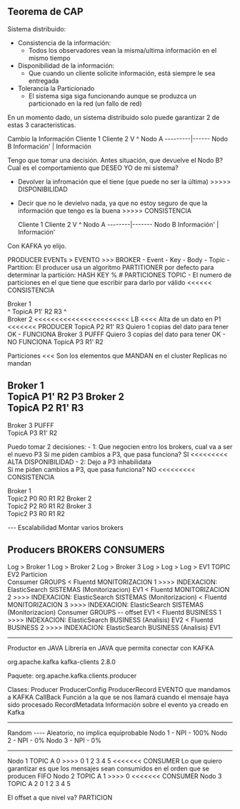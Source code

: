Teorema de CAP
----------------
Sistema distribuido:
- Consistencia de la información:
    - Todos los observadores vean la misma/ultima información en el mismo tiempo
- Disponibilidad de la información:
    - Que cuando un cliente solicite información, está siempre le sea entregada
- Tolerancia la Particionado
    - El sistema siga siga funcionando aunque se produzca un particionado en la red (un fallo de red)

En un momento dado, un sistema distribuido solo puede garantizar 2 de estas 3 caracteristicas.

Cambio la Información
  Cliente 1            Cliente 2
    V                     ^
Nodo A ---------|------ Nodo B
Información'    |    Información


Tengo que tomar una decisión. Antes situación, que devuelve el Nodo B? Cual es el comportamiento que DESEO YO de mi sistema?
- Devolver la infromación que el tiene (que puede no ser la última)                                     >>>>>     DISPONIBILIDAD
- Decir que no le devielvo nada, ya que no estoy seguro de que la información que tengo es la buena     >>>>>     CONSISTENCIA

  Cliente 1            Cliente 2
    V                      ^
Nodo A --------|------- Nodo B
Información'   |     Información'

Con KAFKA yo elijo.


PRODUCER EVENTs   > EVENTO >>> BROKER
    - Event    - Key
               - Body
    - Topic
    - Partition: El producer usa un algoritmo PARTITIONER por defecto para determinar la partición: HASH KEY % # PARTICIONES TOPIC
    - El numero de particiones en el que tiene que escribir para darlo por válido      <<<<<<      CONSISTENCIA

Broker 1    
^   TopicA    P1'   R2   R3
^    
Broker 2           <<<<<<<<<<<<<<<<<<<<<<< LB <<<<    Alta de un dato en P1  <<<<<<<   PRODUCER 
    TopicA    P2   R1'   R3                                                                 Quiero 1 copias del dato para tener OK - FUNCIONA
Broker 3     PUFFF                                                                          Quiero 3 copias del dato para tener OK - NO FUNCIONA
    TopicA    P3   R1'   R2

Particiones <<< Son los elementos que MANDAN en el cluster
Replicas no mandan


Broker 1    
    TopicA    P1'   R2    P3
Broker 2           
    TopicA    P2    R1'   R3
---------------------------------
Broker 3     PUFFF         
    TopicA    P3   R1'   R2

Puedo tomar 2 decisiones:
    - 1: Que negocien entro los brokers, cual va a ser el nuevo P3
            Si me piden cambios a P3, que pasa funciona? SI                 <<<<<<<<<   ALTA DISPONIBILIDAD
    - 2: Dejo a P3 inhabilidata                             
            Si me piden cambios a P3, que pasa funciona? NO                 <<<<<<<<<   CONSISTENCIA
        
        

Broker 1    
    Topic2    P0   R0 R1 R2
Broker 2           
    Topic2    P2   R0 R1 R2
Broker 3     
    Topic2    P3   R0 R1 R2




--- Escalabilidad
Montar varios brokers

Producers      BROKERS              CONSUMERS
----------------------------------------------------------------------------
Log     >      Broker 1
Log     >      Broker 2
Log     >      Broker 3
Log     >
Log     >
Log     >
EV1             TOPIC
EV2            Particion         
                                    Consumer GROUPS
                            <       Fluentd MONITORIZACION 1    >>>> INDEXACION: ElasticSearch SISTEMAS (Monitorizacion)   EV1
                            <       Fluentd MONITORIZACION 2    >>>> INDEXACION: ElasticSearch SISTEMAS (Monitorizacion)
                            <       Fluentd MONITORIZACION 3    >>>> INDEXACION: ElasticSearch SISTEMAS (Monitorizacion)
                                    Consumer GROUPS  --  offset EV1
                            <       Fluentd BUSINESS 1          >>>> INDEXACION: ElasticSearch BUSINESS (Analisis)         EV2
                            <       Fluentd BUSINESS 2          >>>> INDEXACION: ElasticSearch BUSINESS (Analisis)         EV1
                            




-------------------------
Productor en JAVA
Libreria en JAVA que permita conectar con KAFKA
<!-- https://mvnrepository.com/artifact/org.apache.kafka/kafka-clients -->
<dependency>
    <groupId>org.apache.kafka</groupId>
    <artifactId>kafka-clients</artifactId>
    <version>2.8.0</version>
</dependency>

Paquete:
    org.apache.kafka.clients.producer

Clases:
    Producer
    ProducerConfig
    ProducerRecord         EVENTO que mandamos a KAFKA
    CallBack               Función a la que se nos llamará cuando el mensaje haya sido procesado
        RecordMetadata     Información sobre el evento ya creado en Kafka







-----------------------------------------
Random ---- Aleatorio, no implica equiprobable
Nodo 1 - NPI - 100%
Nodo 2 - NPI - 0%
Nodo 3 - NPI - 0%


---------------------------------------

Nodo 1
    TOPIC A   0  >>>>       0 1 2 3 4 5        <<<<<<< CONSUMER    Lo que quiero garantizar es que los mensajes sean consumidos en el orden que se producen   FIFO
Nodo 2
    TOPIC A   1  >>>>       0                  <<<<<<< CONSUMER
Nodo 3
    TOPIC A   2
                            0 1 2 3 4 5
    
El offset a que nivel va? PARTICION

